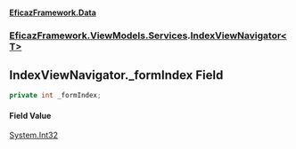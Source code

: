 #### [EficazFramework.Data](EficazFrameworkData.md 'EficazFramework Data')
### [EficazFramework.ViewModels.Services](EficazFrameworkData.md#EficazFramework.ViewModels.Services 'EficazFramework.ViewModels.Services').[IndexViewNavigator&lt;T&gt;](EficazFramework.ViewModels.Services/IndexViewNavigator_T_.md 'EficazFramework.ViewModels.Services.IndexViewNavigator<T>')

## IndexViewNavigator<T>._formIndex Field

```csharp
private int _formIndex;
```

#### Field Value
[System.Int32](https://docs.microsoft.com/en-us/dotnet/api/System.Int32 'System.Int32')